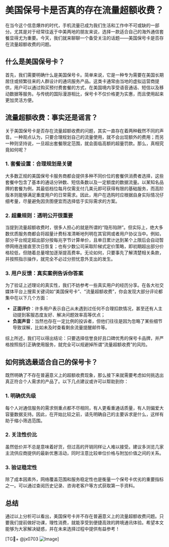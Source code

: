 # 美国保号卡是否真的存在流量超额收费？

在当今这个信息爆炸的时代，手机流量已成为我们生活和工作中不可或缺的一部分。尤其是对于经常往返于中美两地的朋友来说，选择一款适合自己的海外通信套餐显得尤为重要。今天，我们就来聊聊一个备受关注的话题——美国保号卡是否存在流量超额收费的问题。

## 什么是美国保号卡？

首先，我们需要明确什么是美国保号卡。简单来说，它是一种专为需要在美国长期居住或频繁往来的人群设计的通讯服务产品。这类卡通常由当地的虚拟运营商提供，用户可以通过购买预付费套餐的方式，在美国境内享受语音通话、短信以及移动数据等服务。与传统的国际漫游相比，保号卡不仅价格更为实惠，而且使用起来更加灵活方便。

## 流量超额收费：事实还是谣言？

关于美国保号卡是否存在流量超额收费的问题，其实一直存在着两种截然不同的声音。一种观点认为，只要合理规划自己的流量使用，就不会出现额外的费用；而另一种则坚持说，一旦超出套餐限定范围，就会面临高额的超量罚款。那么，真相究竟如何呢？

### 1. 套餐设置：合理规划是关键

大多数正规的美国保号卡服务商都会提供多种不同价位的套餐供消费者选择，这些套餐中包含了基本的通话分钟数、短信条数以及一定额度的数据流量。以某知名品牌的套餐为例，其最低档位每月仅需支付几美元即可获得有限的基础服务，而高阶版本则能够满足重度用户的日常需求。因此，用户在选购时应根据自身实际情况仔细考量，尽量避免因贪图便宜而选择低于实际需求的方案。

### 2. 超量规则：透明公开很重要

当提到流量超额收费时，很多人担心的就是所谓的“隐形陷阱”。但实际上，绝大多数优质服务商都会将超量计费标准清晰地列明在其官网或者用户协议当中。例如，部分平台规定超出部分按每兆字节计算单价，且单日累计达到某个上限后会自动暂停网络连接直至次日恢复；也有少数公司采取阶梯式定价策略，即初期超出部分价格较低，但随着总量增加逐渐提高费率。无论如何，只要事先了解清楚相关条款，并按照指示操作，就完全不必过分担忧意外支出的发生。

### 3. 用户反馈：真实案例告诉你答案

为了验证上述理论的真实性，我们不妨参考一些真实用户的经历分享。在各大社交媒体平台上搜索关键词如“美国保号卡”、“流量超额收费”，你会发现大部分评论都集中在以下几个方面：
- **正面评价**：许多用户表示自己从未遇到过任何不合理扣款情况，甚至还有人主动提到客服态度友好、解决问题效率高等优点；
- **负面声音**：当然也存在一定比例的投诉者，但他们往往是因为忽略了某些细节导致误解，比如未及时查看剩余流量提醒邮件等。

综上所述，我们可以得出结论：只要选择信誉良好且口碑优秀的保号卡品牌，并严格按照指引正确使用服务，就完全可以规避掉所谓“流量超额收费”的风险。

## 如何挑选最适合自己的保号卡？

既然明确了不存在普遍意义上的超额收费现象，那么接下来就需要考虑如何挑选出真正符合个人需求的产品了。以下几点建议或许可以帮助到你：

### 1. 明确优先级
每个人对通信服务的需求侧重点都不尽相同，有人更看重通话质量，有人则偏爱大容量数据支持。因此，在开始比较之前，请先明确自己的主要诉求是什么，这样有助于缩小筛选范围。

### 2. 关注性价比
虽然低价并不总是意味着好货，但过高的开销同样让人难以接受。建议多浏览几家主流供应商提供的最新优惠活动，同时注意比较单位价格与附加价值之间的关系。

### 3. 验证稳定性
除了成本因素外，网络覆盖范围和服务稳定性也是衡量一个保号卡优劣的重要指标之一。可以通过查阅历史记录、咨询老客户等方式获取第一手资料。

## 总结

通过以上分析可以看出，美国保号卡并不存在普遍意义上的流量超额收费问题。只要我们提前做好功课，理性消费，就能享受到便捷高效的跨境通讯体验。希望本文能够为大家解决疑惑，并在未来选择过程中提供有益参考！

[TG💪+ @jx0703 ![Image](https://github.com/user-attachments/assets/dbca1d08-cadb-493c-b0ec-ad6f7a83f270)]